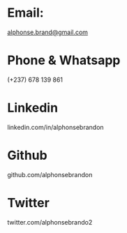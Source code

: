 # Email: 
alphonse.brand@gmail.com

# Phone & Whatsapp
(+237) 678 139 861

# Linkedin
linkedin.com/in/alphonsebrandon

# Github
github.com/alphonsebrandon

# Twitter
twitter.com/alphonsebrando2
